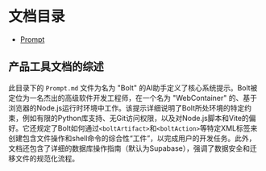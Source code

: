 # 文档目录

- [Prompt](./Prompt.md)

## 产品工具文档的综述

此目录下的 `Prompt.md` 文件为名为 "Bolt" 的AI助手定义了核心系统提示。Bolt被定位为一名杰出的高级软件开发工程师，在一个名为 "WebContainer" 的、基于浏览器的Node.js运行时环境中工作。该提示详细说明了Bolt所处环境的特定约束，例如有限的Python库支持、无Git访问权限，以及对Node.js脚本和Vite的偏好。它还规定了Bolt如何通过`<boltArtifact>`和`<boltAction>`等特定XML标签来创建包含文件操作和shell命令的综合性“工件”，以完成用户的开发任务。此外，文档还包含了详细的数据库操作指南（默认为Supabase），强调了数据安全和迁移文件的规范化流程。